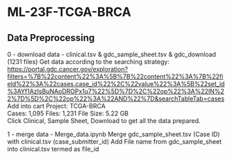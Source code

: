 # ML-23F-TCGA-BRCA

## Data Preprocessing
0 - download data - clinical.tsv & gdc_sample_sheet.tsv & gdc_download (1231 files)
Get data according to the searching strategy: https://portal.gdc.cancer.gov/exploration?filters=%7B%22content%22%3A%5B%7B%22content%22%3A%7B%22field%22%3A%22cases.case_id%22%2C%22value%22%3A%5B%22set_id%3AYf1AzIsBuNAoDROPx1u7%22%5D%7D%2C%22op%22%3A%22IN%22%7D%5D%2C%22op%22%3A%22AND%22%7D&searchTableTab=cases
Add into cart 
Project: TCGA-BRCA	
Cases: 1,095
Files: 1,231
File Size: 5.22 GB	
Click Clinical, Sample Sheet, Download to get all the data prepared.


1 - merge data - Merge_data.ipynb
Merge gdc_sample_sheet.tsv (Case ID) with clinical.tsv (case_submitter_id) 
Add File name from gdc_sample_sheet into clinical.tsv termed as file_id
